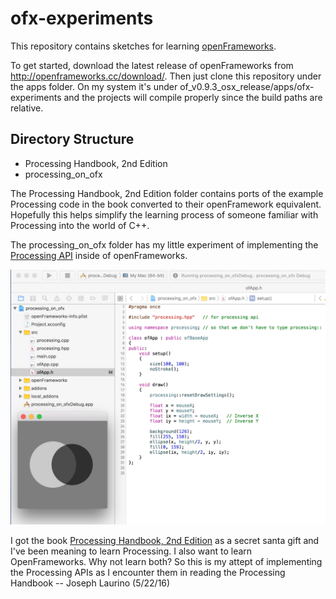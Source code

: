 ofx-experiments
================

This repository contains sketches for learning [openFrameworks](http://openframeworks.cc/). 

To get started, download the latest release of openFrameworks from http://openframeworks.cc/download/.  Then just clone this repository under the apps folder.  On my system it's under of_v0.9.3_osx_release/apps/ofx-experiments and the projects will compile properly since the build paths are relative. 


Directory Structure
-------------------
* Processing Handbook, 2nd Edition
* processing_on_ofx 


The Processing Handbook, 2nd Edition folder contains ports of the example Processing code in the book converted to their openFramework equivalent.  Hopefully this helps simplify the learning process of someone familiar with Processing into the world of C++.


The processing_on_ofx folder has my little experiment of implementing the [Processing API](https://processing.org/reference/) inside of openFrameworks.  

   ![processing on ofx](https://github.com/JosephLaurino/ofx-experiments/blob/master/desktop.png "processing on ofx")

I got the book [Processing Handbook, 2nd Edition](http://www.amazon.com/Processing-Programming-Handbook-Designers-Artists/dp/026202828X/ref=sr_1_6?s=books&ie=UTF8&qid=1406934187&sr=1-6&keywords=processing) as a secret santa gift and I've been meaning to learn Processing.  I also want to learn OpenFrameworks. Why not learn both? So this is my attept of implementing the Processing APIs as I encounter them in reading the Processing Handbook -- Joseph Laurino (5/22/16)



   


